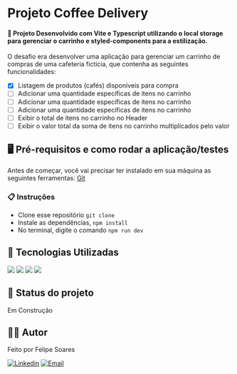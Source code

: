 # Projeto Coffee Delivery

#### 🚀 Projeto Desenvolvido com Vite e Typescript utilizando o local storage para gerenciar o carrinho e styled-components para a estilização.

O desafio era desenvolver uma aplicação para gerenciar um carrinho de compras de uma cafeteria fictícia, que contenha as seguintes funcionalidades:

-   [x] Listagem de produtos (cafés) disponíveis para compra
-   [ ] Adicionar uma quantidade específicas de itens no carrinho
-   [ ] Adicionar uma quantidade específicas de itens no carrinho
-   [ ] Adicionar uma quantidade específicas de itens no carrinho
-   [ ] Exibir o total de itens no carrinho no Header
-   [ ] Exibir o valor total da soma de itens no carrinho multiplicados pelo valor

## 🖥️ Pré-requisitos e como rodar a aplicação/testes

Antes de começar, você vai precisar ter instalado em sua máquina as seguintes ferramentas:
[Git](https://git-scm.com)

### 📋 Instruções

-   Clone esse repositório `git clone`
-   Instale as dependências, `npm install`
-   No terminal, digite o comando `npm run dev`

## 🤖 Tecnologias Utilizadas

<img src="https://img.shields.io/badge/TypeScript-1572B6?style=for-the-badge&logo=typescript&logoColor=white">
<img src="https://img.shields.io/badge/Vite-563D7C?style=for-the-badge&logo=vite&logoColor=white">
<img src="https://img.shields.io/badge/React-1572B6?style=for-the-badge&logo=React&logoColor=white">
<img src="https://img.shields.io/badge/Vercel-09090a?style=for-the-badge&logo=vercel&logoColor=white">

<!-- ## 🖼️ Demonstração da aplicação

![Home](./public/home.png)
![Timer iniciado](./public/count-down-started.png)
![Historico](./public/history.png) -->

## 🚧 Status do projeto

Em Construção

<!-- Visualização do site:
[Deploy na Vercel](https://) -->

## 🧑🏻‍ Autor

Feito por Felipe Soares

[![Linkedin](https://img.shields.io/badge/-Felipe%20Soares-blue?style=flat-square&logo=Linkedin&logoColor=white&link=https://www.linkedin.com/in/felipe0848/)](https://www.linkedin.com/in/felipe0848/)
[![Email](https://img.shields.io/badge/-felipe.11.11%40hotmail.com-0078D4?style=flat-square&logo=microsoft-outlook&logoColor=white&link=mailto:felipe.11.11@hotmail.com)](mailto:felipe.11.11@hotmail.com)
